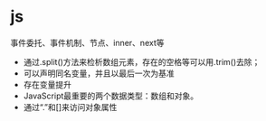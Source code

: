 # js
事件委托、事件机制、节点、inner、next等
- 通过.split()方法来检析数组元素，存在的空格等可以用.trim()去除；
- 可以声明同名变量，并且以最后一次为基准
- 存在变量提升
- JavaScript最重要的两个数据类型：数组和对象。
- 通过“.”和[]来访问对象属性
